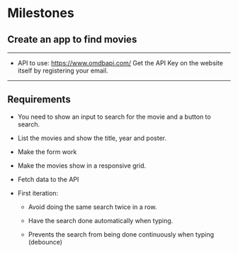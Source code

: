 # Milestones

## Create an app to find movies

---

- API to use: https://www.omdbapi.com/ Get the API Key on the website itself by registering your email.

---

## Requirements

- You need to show an input to search for the movie and a button to search.

- List the movies and show the title, year and poster.

- Make the form work

- Make the movies show in a responsive grid.

- Fetch data to the API

- First iteration:

  - Avoid doing the same search twice in a row.
  
  - Have the search done automatically when typing.

  - Prevents the search from being done continuously when typing (debounce)